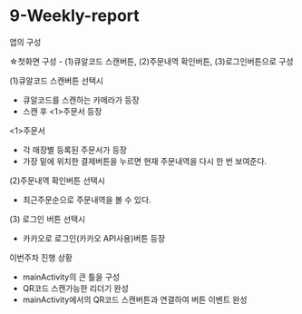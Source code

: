 # 9-Weekly-report

앱의 구성

 ☆첫화면 구성 - (1)큐알코드 스캔버튼, (2)주문내역 확인버튼, (3)로그인버튼으로 구성

(1)큐알코드 스캔버튼 선택시
 - 큐알코드를 스캔하는 카메라가 등장
 - 스캔 후 <1>주문서 등장

<1>주문서 
- 각 매장별 등록된 주문서가 등장
- 가장 밑에 위치한 결제버튼을 누르면 현재 주문내역을 다시 한 번 보여준다.


(2)주문내역 확인버튼 선택시
 - 최근주문순으로 주문내역을 볼 수 있다.

(3) 로그인 버튼 선택시
 - 카카오로 로그인(카카오 API사용)버튼 등장


이번주차 진행 상황
- mainActivity의 큰 틀을 구성
- QR코드 스캔가능한 리더기 완성
- mainActivity에서의 QR코드 스캔버튼과 연결하여 버튼 이벤트 완성

